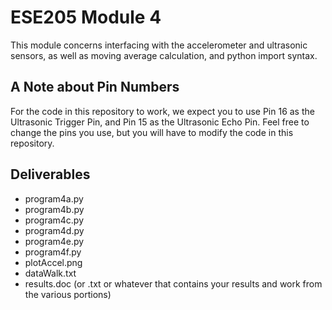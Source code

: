 # ESE205 Module 4

This module concerns interfacing with the accelerometer and ultrasonic sensors, as well as moving average calculation, and python import syntax.

## A Note about Pin Numbers

For the code in this repository to work, we expect you to use Pin 16 as the Ultrasonic Trigger Pin, and Pin 15 as the Ultrasonic Echo Pin. Feel free to change the pins you use, but you will have to modify the code in this repository.

## Deliverables

- program4a.py
- program4b.py
- program4c.py
- program4d.py
- program4e.py
- program4f.py
- plotAccel.png
- dataWalk.txt
- results.doc (or .txt or whatever that contains your results and work from the various portions)
